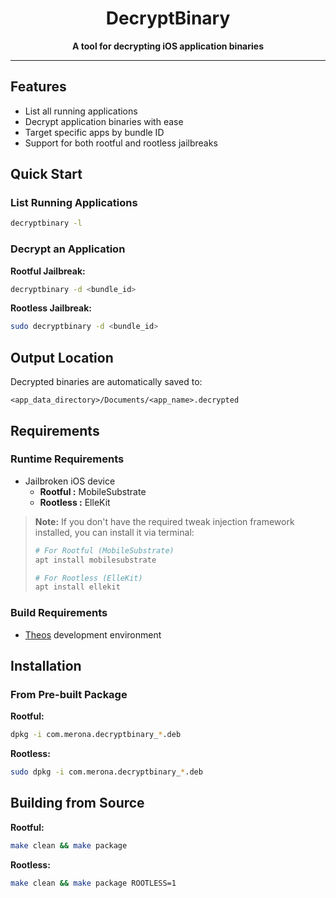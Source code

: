 <div align="center">

# DecryptBinary

**A tool for decrypting iOS application binaries**


</div>

---

## Features

- List all running applications
- Decrypt application binaries with ease
- Target specific apps by bundle ID
- Support for both rootful and rootless jailbreaks

## Quick Start

### List Running Applications

```bash
decryptbinary -l
```

### Decrypt an Application

**Rootful Jailbreak:**
```bash
decryptbinary -d <bundle_id>
```

**Rootless Jailbreak:**
```bash
sudo decryptbinary -d <bundle_id>
```

## Output Location

Decrypted binaries are automatically saved to:

```
<app_data_directory>/Documents/<app_name>.decrypted
```

## Requirements

### Runtime Requirements
- Jailbroken iOS device
  - **Rootful :** MobileSubstrate
  - **Rootless :** ElleKit

> **Note:** If you don't have the required tweak injection framework installed, you can install it via terminal:
> ```bash
> # For Rootful (MobileSubstrate)
> apt install mobilesubstrate
>
> # For Rootless (ElleKit)
> apt install ellekit
> ```

### Build Requirements
- [Theos](https://theos.dev/) development environment

## Installation

### From Pre-built Package

**Rootful:**
```bash
dpkg -i com.merona.decryptbinary_*.deb
```

**Rootless:**
```bash
sudo dpkg -i com.merona.decryptbinary_*.deb
```

## Building from Source

**Rootful:**
```bash
make clean && make package
```

**Rootless:**
```bash
make clean && make package ROOTLESS=1
```
